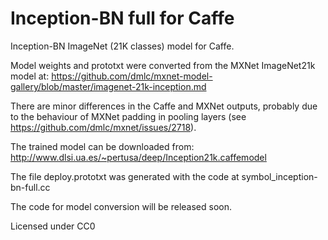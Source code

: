 # Inception-BN full for Caffe

Inception-BN ImageNet (21K classes) model for Caffe.

Model weights and prototxt were converted from the MXNet ImageNet21k model at: https://github.com/dmlc/mxnet-model-gallery/blob/master/imagenet-21k-inception.md

There are minor differences in the Caffe and MXNet outputs, probably due to the behaviour of MXNet padding in pooling layers (see https://github.com/dmlc/mxnet/issues/2718).

The trained model can be downloaded from: http://www.dlsi.ua.es/~pertusa/deep/Inception21k.caffemodel

The file deploy.prototxt was generated with the code at symbol_inception-bn-full.cc

The code for model conversion will be released soon.

Licensed under CC0
